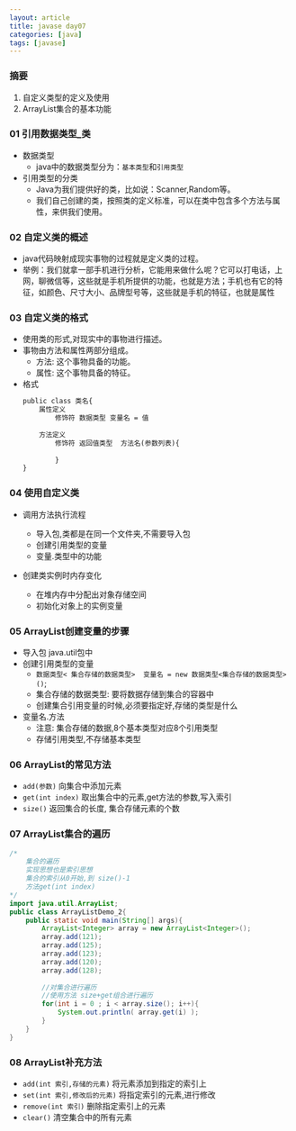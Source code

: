 ```yaml
---
layout: article
title: javase day07
categories: [java]
tags: [javase]
---
```


### 摘要
1. 自定义类型的定义及使用
2. ArrayList集合的基本功能

### 01 引用数据类型_类
- 数据类型
	* java中的数据类型分为：`基本类型`和`引用类型`
- 引用类型的分类
	* Java为我们提供好的类，比如说：Scanner,Random等。
	* 我们自己创建的类，按照类的定义标准，可以在类中包含多个方法与属性，来供我们使用。 

### 02 自定义类的概述
- java代码映射成现实事物的过程就是定义类的过程。
- 举例：我们就拿一部手机进行分析，它能用来做什么呢？它可以打电话，上网，聊微信等，这些就是手机所提供的功能，也就是方法；手机也有它的特征，如颜色、尺寸大小、品牌型号等，这些就是手机的特征，也就是属性

### 03 自定义类的格式
- 使用类的形式,对现实中的事物进行描述。
- 事物由方法和属性两部分组成。
	* 方法: 这个事物具备的功能。
	* 属性: 这个事物具备的特征。
- 格式
	```txt
	public class 类名{
		属性定义
			修饰符 数据类型 变量名 = 值
		
		方法定义
			修饰符 返回值类型  方法名(参数列表){
				
			}
	}
	```

### 04 使用自定义类
- 调用方法执行流程
	* 导入包,类都是在同一个文件夹,不需要导入包
	* 创建引用类型的变量
	* 变量.类型中的功能

- 创建类实例时内存变化
	* 在堆内存中分配出对象存储空间
	* 初始化对象上的实例变量

### 05 ArrayList创建变量的步骤

- 导入包 java.util包中
- 创建引用类型的变量
	* `数据类型< 集合存储的数据类型>  变量名 = new 数据类型<集合存储的数据类型>()`;
	* 集合存储的数据类型: 要将数据存储到集合的容器中
	* 创建集合引用变量的时候,必须要指定好,存储的类型是什么
- 变量名.方法 
	* 注意: 集合存储的数据,8个基本类型对应8个引用类型
	* 存储引用类型,不存储基本类型

### 06 ArrayList的常见方法
- `add(参数)` 向集合中添加元素
- `get(int index)` 取出集合中的元素,get方法的参数,写入索引
- `size()` 返回集合的长度, 集合存储元素的个数

### 07 ArrayList集合的遍历
```java
/*
	集合的遍历
	实现思想也是索引思想
	集合的索引从0开始,到 size()-1
	方法get(int index)
*/
import java.util.ArrayList;
public class ArrayListDemo_2{
	public static void main(String[] args){
		ArrayList<Integer> array = new ArrayList<Integer>();
		array.add(121);
		array.add(125);
		array.add(123);
		array.add(120);
		array.add(128);
		
		//对集合进行遍历
		//使用方法 size+get组合进行遍历
		for(int i = 0 ; i < array.size(); i++){
			System.out.println( array.get(i) );
		}
	}
}
```

### 08 ArrayList补充方法
- `add(int 索引,存储的元素)` 将元素添加到指定的索引上
- `set(int 索引,修改后的元素)` 将指定索引的元素,进行修改
- `remove(int 索引)` 删除指定索引上的元素
- `clear()` 清空集合中的所有元素

